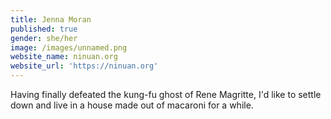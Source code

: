 ```yaml
---
title: Jenna Moran
published: true
gender: she/her
image: /images/unnamed.png
website_name: ninuan.org
website_url: 'https://ninuan.org'
---
```


Having finally defeated the kung-fu ghost of Rene Magritte, I'd like to settle down and live in a house made out of macaroni for a while.
